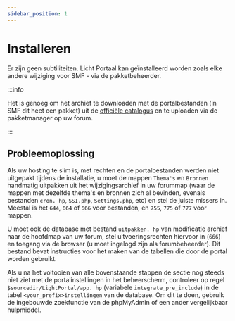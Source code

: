 ```yaml
---
sidebar_position: 1
---
```


# Installeren
Er zijn geen subtiliteiten. Licht Portaal kan geïnstalleerd worden zoals elke andere wijziging voor SMF - via de pakketbeheerder.

:::info

Het is genoeg om het archief te downloaden met de portalbestanden (in SMF dit heet een pakket) uit de [officiële catalogus](https://custom.simplemachines.org/mods/index.php?mod=4244) en te uploaden via de pakketmanager op uw forum.

:::

## Probleemoplossing
Als uw hosting te slim is, met rechten en de portalbestanden werden niet uitgepakt tijdens de installatie, u moet de mappen `Thema's` en `Bronnen` handmatig uitpakken uit het wijzigingsarchief in uw forummap (waar de mappen met dezelfde thema's en bronnen zich al bevinden, evenals bestanden `cron. hp`, `SSI.php`, `Settings.php`, etc) en stel de juiste missers in. Meestal is het `644`, `664` of `666` voor bestanden, en `755`, `775` of `777` voor mappen.

U moet ook de database met bestand `uitpakken. hp` van modificatie archief naar de hoofdmap van uw forum, stel uitvoeringsrechten hiervoor in (`666`) en toegang via de browser (u moet ingelogd zijn als forumbeheerder). Dit bestand bevat instructies voor het maken van de tabellen die door de portal worden gebruikt.

Als u na het voltooien van alle bovenstaande stappen de sectie nog steeds niet ziet met de portalinstellingen in het beheerscherm, controleer op regel `$sourcedir/LightPortal/app. hp` (variabele `integrate_pre_include`) in de tabel `<your_prefix>instellingen` van de database. Om dit te doen, gebruik de ingebouwde zoekfunctie van de phpMyAdmin of een ander vergelijkbaar hulpmiddel.
